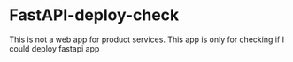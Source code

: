 # FastAPI-deploy-check
This is not a web app for product services. This app is only for checking if I could deploy fastapi app 
